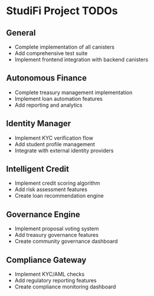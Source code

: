 # StudiFi Project TODOs

## General
- Complete implementation of all canisters
- Add comprehensive test suite
- Implement frontend integration with backend canisters

## Autonomous Finance
- Complete treasury management implementation
- Implement loan automation features
- Add reporting and analytics

## Identity Manager
- Implement KYC verification flow
- Add student profile management
- Integrate with external identity providers

## Intelligent Credit
- Implement credit scoring algorithm
- Add risk assessment features
- Create loan recommendation engine

## Governance Engine
- Implement proposal voting system
- Add treasury governance features
- Create community governance dashboard

## Compliance Gateway
- Implement KYC/AML checks
- Add regulatory reporting features
- Create compliance monitoring dashboard
